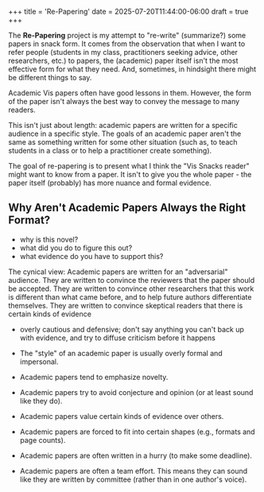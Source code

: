 +++
title = 'Re-Papering'
date = 2025-07-20T11:44:00-06:00
draft = true
+++

The **Re-Papering** project is my attempt to "re-write" (summarize?) some papers in snack form. It comes from the observation that when I want to refer people (students in my class, practitioners seeking advice, other researchers, etc.) to papers, the (academic) paper itself isn't the most effective form for what they need. And, sometimes, in hindsight there might be different things to say.

<!--more-->

Academic Vis papers often have good lessons in them. However, the form of the paper isn't always the best way to convey the message to many readers. 

This isn't just about length: academic papers are written for a specific audience in a specific style. The goals of an academic paper aren't the same as something written for some other situation (such as, to teach students in a class or to help a practitioner create something).

The goal of re-papering is to present what I think the "Vis Snacks reader" might want to know from a paper. It isn't to give you the whole paper - the paper itself (probably) has more nuance and formal evidence. 

## Why Aren't Academic Papers Always the Right Format?

- why is this novel?
- what did you do to figure this out?
- what evidence do you have to support this?

The cynical view: Academic papers are written for an "adversarial" audience. They are written to convince the reviewers that the paper should be accepted. 
They are written to convince other researchers that this work is different than what came before, and to help future authors differentiate themselves.
They are written to convince skeptical readers that there is certain kinds of evidence

- overly cautious and defensive; don't say anything you can't back up with evidence, and try to diffuse criticism before it happens

- The "style" of an academic paper is usually overly formal and impersonal.
- Academic papers tend to emphasize novelty.
- Academic papers try to avoid conjecture and opinion (or at least sound like they do).
- Academic papers value certain kinds of evidence over others.

- Academic papers are forced to fit into certain shapes (e.g., formats and page counts). 
- Academic papers are often written in a hurry (to make some deadline).
- Academic papers are often a team effort. This means they can sound like they are written by committee (rather than in one author's voice). 